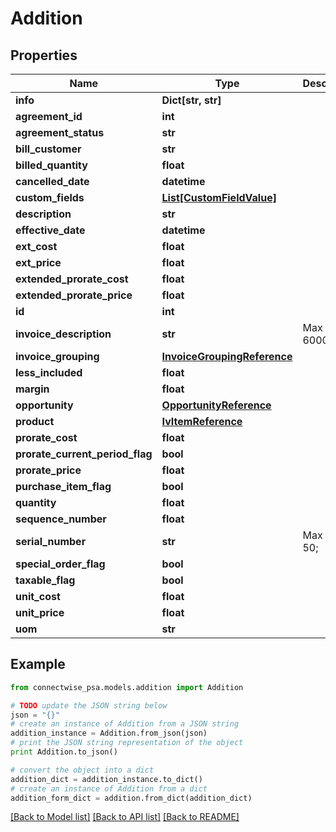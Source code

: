 # Addition


## Properties
Name | Type | Description | Notes
------------ | ------------- | ------------- | -------------
**info** | **Dict[str, str]** |  | [optional] 
**agreement_id** | **int** |  | [optional] 
**agreement_status** | **str** |  | [optional] 
**bill_customer** | **str** |  | 
**billed_quantity** | **float** |  | [optional] 
**cancelled_date** | **datetime** |  | [optional] 
**custom_fields** | [**List[CustomFieldValue]**](CustomFieldValue.md) |  | [optional] 
**description** | **str** |  | [optional] 
**effective_date** | **datetime** |  | [optional] 
**ext_cost** | **float** |  | [optional] 
**ext_price** | **float** |  | [optional] 
**extended_prorate_cost** | **float** |  | [optional] 
**extended_prorate_price** | **float** |  | [optional] 
**id** | **int** |  | [optional] 
**invoice_description** | **str** |  Max length: 6000; | [optional] 
**invoice_grouping** | [**InvoiceGroupingReference**](InvoiceGroupingReference.md) |  | [optional] 
**less_included** | **float** |  | [optional] 
**margin** | **float** |  | [optional] 
**opportunity** | [**OpportunityReference**](OpportunityReference.md) |  | [optional] 
**product** | [**IvItemReference**](IvItemReference.md) |  | [optional] 
**prorate_cost** | **float** |  | [optional] 
**prorate_current_period_flag** | **bool** |  | [optional] 
**prorate_price** | **float** |  | [optional] 
**purchase_item_flag** | **bool** |  | [optional] 
**quantity** | **float** |  | [optional] 
**sequence_number** | **float** |  | [optional] 
**serial_number** | **str** |  Max length: 50; | [optional] 
**special_order_flag** | **bool** |  | [optional] 
**taxable_flag** | **bool** |  | [optional] 
**unit_cost** | **float** |  | [optional] 
**unit_price** | **float** |  | [optional] 
**uom** | **str** |  | [optional] 

## Example

```python
from connectwise_psa.models.addition import Addition

# TODO update the JSON string below
json = "{}"
# create an instance of Addition from a JSON string
addition_instance = Addition.from_json(json)
# print the JSON string representation of the object
print Addition.to_json()

# convert the object into a dict
addition_dict = addition_instance.to_dict()
# create an instance of Addition from a dict
addition_form_dict = addition.from_dict(addition_dict)
```
[[Back to Model list]](../README.md#documentation-for-models) [[Back to API list]](../README.md#documentation-for-api-endpoints) [[Back to README]](../README.md)



